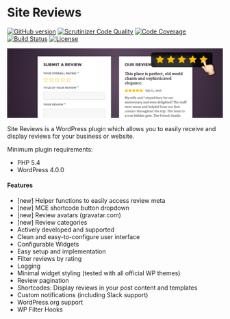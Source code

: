 # Site Reviews

[![GitHub version](https://badge.fury.io/gh/geminilabs%2Fsite-reviews.svg)](https://badge.fury.io/gh/geminilabs%2Fsite-reviews) [![Scrutinizer Code Quality](https://scrutinizer-ci.com/g/geminilabs/site-reviews/badges/quality-score.png?b=master)](https://scrutinizer-ci.com/g/geminilabs/site-reviews/?branch=master) [![Code Coverage](https://scrutinizer-ci.com/g/geminilabs/site-reviews/badges/coverage.png?b=master)](https://scrutinizer-ci.com/g/geminilabs/site-reviews/?branch=master) [![Build Status](https://travis-ci.org/geminilabs/site-reviews.svg?branch=master)](https://travis-ci.org/geminilabs/site-reviews) [![License](https://img.shields.io/badge/license-GPLv2+-brightgreen.svg)](https://github.com/geminilabs/site-reviews/blob/master/license.txt)

![Site Reviews banner](src/assets/banner-1880x609.png)

Site Reviews is a WordPress plugin which allows you to easily receive and display reviews for your business or website.

Minimum plugin requirements:

* PHP 5.4
* WordPress 4.0.0

#### Features

- [new] Helper functions to easily access review meta
- [new] MCE shortcode button dropdown
- [new] Review avatars (gravatar.com)
- [new] Review categories
- Actively developed and supported
- Clean and easy-to-configure user interface
- Configurable Widgets
- Easy setup and implementation
- Filter reviews by rating
- Logging
- Minimal widget styling (tested with all official WP themes)
- Review pagination
- Shortcodes: Display reviews in your post content and templates
- Custom notifications (including Slack support)
- WordPress.org support
- WP Filter Hooks
